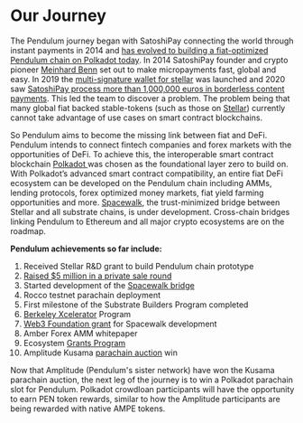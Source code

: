 # Our Journey

The Pendulum journey began with SatoshiPay connecting the world through instant payments in 2014 and [has evolved to building a fiat-optimized Pendulum chain on Polkadot today](https://medium.com/pendulum-chain/why-launch-pendulum-on-polkadot-7663d576591d). In 2014 SatoshiPay founder and crypto pioneer [Meinhard Benn](https://www.linkedin.com/in/meinhard) set out to make micropayments fast, global and easy. In 2019 the [multi-signature wallet for stellar](https://satoshipay.medium.com/satoshipay-releases-open-source-multi-signature-wallet-for-stellar-4b81fc4863ca) was launched and 2020 saw [SatoshiPay process more than 1,000,000 euros in borderless content payments](https://satoshipay.medium.com/satoshipay-processes-1-million-in-borderless-content-payments-dba53cb5daaf). This led the team to discover a problem. The problem being that many global fiat backed stable-tokens (such as those on [Stellar](https://www.stellar.org/?locale=en)) currently cannot take advantage of use cases on smart contract blockchains.&#x20;

So Pendulum aims to become the missing link between fiat and DeFi. Pendulum intends to connect fintech companies and forex markets with the opportunities of DeFi. To achieve this, the interoperable smart contract blockchain [Polkadot ](https://polkadot.network/)was chosen as the foundational layer zero to build on. With Polkadot’s advanced smart contract compatibility, an entire fiat DeFi ecosystem can be developed on the Pendulum chain including AMMs, lending protocols, forex optimized money markets, fiat yield farming opportunities and more. [Spacewalk](https://pendulum-chain.medium.com/introducing-spacewalk-the-trust-minimized-bridge-between-stellar-and-pendulum-68ddbe7349a0), the trust-minimized bridge between Stellar and all substrate chains, is under development. Cross-chain bridges linking Pendulum to Ethereum and all major crypto ecosystems are on the roadmap.&#x20;

**Pendulum achievements so far include:**

1. Received Stellar R\&D grant to build Pendulum chain prototype&#x20;
2. [Raised $5 million in a private sale round](https://medium.com/pendulum-chain/pendulum-completes-5m-private-sale-to-connect-fiat-to-defi-56092a0506e9)
3. Started development of the [Spacewalk bridge](https://medium.com/pendulum-chain/introducing-spacewalk-the-trust-minimized-bridge-between-stellar-and-pendulum-68ddbe7349a0)&#x20;
4. Rocco testnet parachain deployment&#x20;
5. First milestone of the Substrate Builders Program completed
6. [Berkeley Xcelerator](https://medium.com/pendulum-chain/berkeley-blockchain-xcelerator-welcomes-pendulum-60fecf8ea41f) Program
7. [Web3 Foundation grant](https://pendulum-chain.medium.com/pendulums-spacewalk-receives-a-web3-foundation-grant-to-bridge-stellar-and-polkadot-c8dcc4354ac9) for Spacewalk development
8. Amber Forex AMM whitepaper&#x20;
9. Ecosystem [Grants Program](https://medium.com/pendulum-chain/pendulum-launches-ecosystem-grant-program-c193237305ce)
10. Amplitude Kusama [parachain auction](https://medium.com/pendulum-chain/pendulum-launches-ecosystem-grant-program-c193237305ce) win

Now that Amplitude (Pendulum's sister network) have won the Kusama parachain auction, the next leg of the journey is to win a Polkadot parachain slot for Pendulum. Polkadot crowdloan participants will have the opportunity to earn PEN token rewards, similar to how the Amplitude participants are being rewarded with native AMPE tokens. &#x20;

